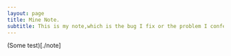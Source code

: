 ```yaml
---
layout: page
title: Mine Note.
subtitle: This is my note,which is the bug I fix or the problem I confer.
---
```


(Some test)[./note]
